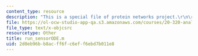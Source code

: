 ```yaml
---
content_type: resource
description: "This is a special file of protein networks project.\r\n\r\n"
file: https://ol-ocw-studio-app-qa.s3.amazonaws.com/courses/20-320-analysis-of-biomolecular-and-cellular-systems-fall-2012/2d0eb96bb8acff6fc6eff6ebd7b011e8_run_sensorODE.m
file_type: text/x-objcsrc
resourcetype: Other
title: run_sensorODE.m
uid: 2d0eb96b-b8ac-ff6f-c6ef-f6ebd7b011e8
---
```

